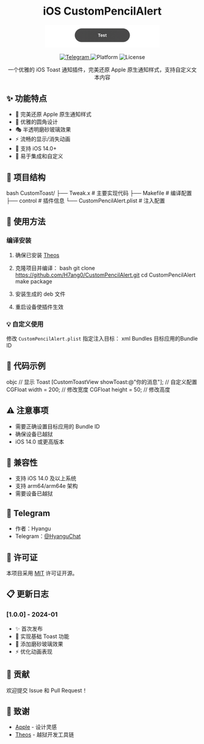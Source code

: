 <h1 align="center">iOS CustomPencilAlert</h1>

<p align="center">
  <img src="preview.jpg" width="300" alt="Preview">
</p>

<p align="center">
  <a href="https://t.me/HyanguChat">
    <img src="https://img.shields.io/badge/Telegram-HyanguChat-blue.svg?logo=telegram" alt="Telegram">
  </a>
  <img src="https://img.shields.io/badge/Platform-iOS%2014.0%2B-lightgrey" alt="Platform">
  <img src="https://img.shields.io/badge/License-MIT-green.svg" alt="License">
</p>

<p align="center">
  一个优雅的 iOS Toast 通知插件，完美还原 Apple 原生通知样式，支持自定义文本内容
</p>

## ✨ 功能特点

- 🎨 完美还原 Apple 原生通知样式
- 🌟 优雅的圆角设计
- 🎭 半透明磨砂玻璃效果
- ⚡️ 流畅的显示/消失动画
- 📱 支持 iOS 14.0+
- 🔧 易于集成和自定义

## 📂 项目结构

bash
CustomToast/
├── Tweak.x # 主要实现代码
├── Makefile # 编译配置
├── control # 插件信息
└── CustomPencilAlert.plist # 注入配置

## 🚀 使用方法

### 编译安装

1. 确保已安装 [Theos](https://theos.dev/)
2. 克隆项目并编译：
bash
git clone https://github.com/H7ang0/CustomPencilAlert.git
cd CustomPencilAlert
make package

3. 安装生成的 deb 文件
4. 重启设备使插件生效

### 💡 自定义使用

修改 `CustomPencilAlert.plist` 指定注入目标：
xml
<key>Bundles</key>
<array>
<string>目标应用的Bundle ID</string>
</array>
## 📝 代码示例
objc
// 显示 Toast
[CustomToastView showToast:@"你的消息"];
// 自定义配置
CGFloat width = 200; // 修改宽度
CGFloat height = 50; // 修改高度

## ⚠️ 注意事项

- 需要正确设置目标应用的 Bundle ID
- 确保设备已越狱
- iOS 14.0 或更高版本

## 📱 兼容性

- 支持 iOS 14.0 及以上系统
- 支持 arm64/arm64e 架构
- 需要设备已越狱

## 💬 Telegram

- 作者：Hyangu
- Telegram：[@HyanguChat](https://t.me/HyanguChat)

## 📄 许可证

本项目采用 [MIT](LICENSE) 许可证开源。

## 📋 更新日志

### [1.0.0] - 2024-01
- ✨ 首次发布
- 🎨 实现基础 Toast 功能
- 🌟 添加磨砂玻璃效果
- ⚡️ 优化动画表现

## 🤝 贡献

欢迎提交 Issue 和 Pull Request！

## 🙏 致谢

- [Apple](https://www.apple.com) - 设计灵感
- [Theos](https://theos.dev/) - 越狱开发工具链